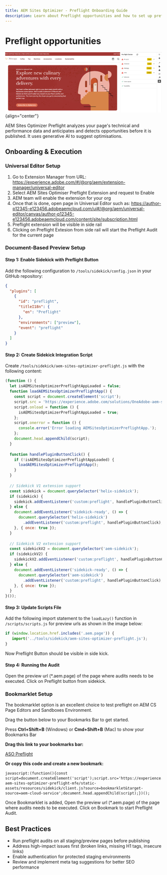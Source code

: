```yaml
---
title: AEM Sites Optimizer - Preflight Onboarding Guide
description: Learn about Preflight opportunities and how to set up preflight analysis in AEM Sites Optimizer.
---
```


# Preflight opportunities

![Preflight opportunities](./assets/preflight/hero.png){align="center"}

<span class="preview">AEM Sites Optimizer Preflight analyzes your page's technical and performance data and anticipates and detects opportunities before it is published. It uses generative AI to suggest optimisations.</span>

## Onboarding & Execution 

### Universal Editor Setup

1. Go to Extension Manager from URL: https://experience.adobe.com/#/@org/aem/extension-manager/universal-editor
2. Select AEM Sites Optimiser Preflight Extension and request to Enable
3. AEM team will enable the extension for your org
4. Once that is done, open page in Universal Editor such as: https://author-p12345-e123456.adobeaemcloud.com/ui#/@org/aem/universal-editor/canvas/author-p12345-e123456.adobeaemcloud.com/content/site/subscription.html
5. Preflight extension will be visible in side rail
6. Clicking on Preflight Extesion from side rail will start the Preflight Audit for the current page

### Document-Based Preview Setup

#### Step 1: Enable Sidekick with Preflight Button

Add the following configuration to `/tools/sidekick/config.json` in your GitHub repository:

```json
{
  "plugins": [
    {
      "id": "preflight",
      "titleI18n": {
        "en": "Preflight"
      },
      "environments": ["preview"],
      "event": "preflight"
    }
  ]
}
```

#### Step 2: Create Sidekick Integration Script

Create `/tools/sidekick/aem-sites-optimizer-preflight.js` with the following content:

```javascript
(function () {
  let isAEMSitesOptimizerPreflightAppLoaded = false;
  function loadAEMSitesOptimizerPreflightApp() {
    const script = document.createElement('script');
    script.src = 'https://experience.adobe.com/solutions/OneAdobe-aem-sites-optimizer-preflight-mfe/static-assets/resources/sidekick/client.js?source=plugin';
    script.onload = function () {
      isAEMSitesOptimizerPreflightAppLoaded = true;
    };
    script.onerror = function () {
      console.error('Error loading AEMSitesOptimizerPreflightApp.');
    };
    document.head.appendChild(script);
  }

  function handlePluginButtonClick() {
    if (!isAEMSitesOptimizerPreflightAppLoaded) {
      loadAEMSitesOptimizerPreflightApp();
    }
  }

  // Sidekick V1 extension support
  const sidekick = document.querySelector('helix-sidekick');
  if (sidekick) {
    sidekick.addEventListener('custom:preflight', handlePluginButtonClick);
  } else {
    document.addEventListener('sidekick-ready', () => {
      document.querySelector('helix-sidekick')
        .addEventListener('custom:preflight', handlePluginButtonClick);
    }, { once: true });
  }

  // Sidekick V2 extension support
  const sidekickV2 = document.querySelector('aem-sidekick');
  if (sidekickV2) {
    sidekickV2.addEventListener('custom:preflight', handlePluginButtonClick);
  } else {
    document.addEventListener('sidekick-ready', () => {
      document.querySelector('aem-sidekick')
        .addEventListener('custom:preflight', handlePluginButtonClick);
    }, { once: true });
  }
}());
```

#### Step 3: Update Scripts File

Add the following import statement to the `loadLazy()` function in `/scripts/scripts.js` for preview urls as shown in the image below:

```javascript
if (window.location.href.includes('.aem.page')) {
   import('../tools/sidekick/aem-sites-optimizer-preflight.js');
}
```
Now Preflight Button should be visible in side kick. 

#### Step 4: Running the Audit
Open the preview url (*.aem.page) of the page where audits needs to be executed. Click on Preflight button from sidekick.  


### Bookmarklet Setup

The bookmarklet option is an excellent choice to test preflight on AEM CS Page Editors and Sandboxes Environment.

Drag the button below to your Bookmarks Bar to get started.

Press **Ctrl+Shift+B** (Windows) or **Cmd+Shift+B** (Mac) to show your Bookmarks Bar

**Drag this link to your bookmarks bar:**

<a href="javascript:(function(){const script=document.createElement('script');script.src='https://experience.adobe.com/solutions/OneAdobe-aem-sites-optimizer-preflight-mfe/static-assets/resources/sidekick/client.js?source=bookmarklet&target-source=aem-cloud-service';document.head.appendChild(script);})();">ASO Preflight</a>

**Or copy this code and create a new bookmark:**

```
javascript:(function(){const script=document.createElement('script');script.src='https://experience.adobe.com/solutions/OneAdobe-aem-sites-optimizer-preflight-mfe/static-assets/resources/sidekick/client.js?source=bookmarklet&target-source=aem-cloud-service';document.head.appendChild(script);})();
```
Once Bookmarklet is added, Open the preview url (*.aem.page) of the page where audits needs to be executed. Click on Bookmark to start Preflight Audit.


## Best Practices

- Run preflight audits on all staging/preview pages before publishing
- Address high-impact issues first (broken links, missing H1 tags, insecure links)
- Enable authentication for protected staging environments
- Review and implement meta tag suggestions for better SEO performance 